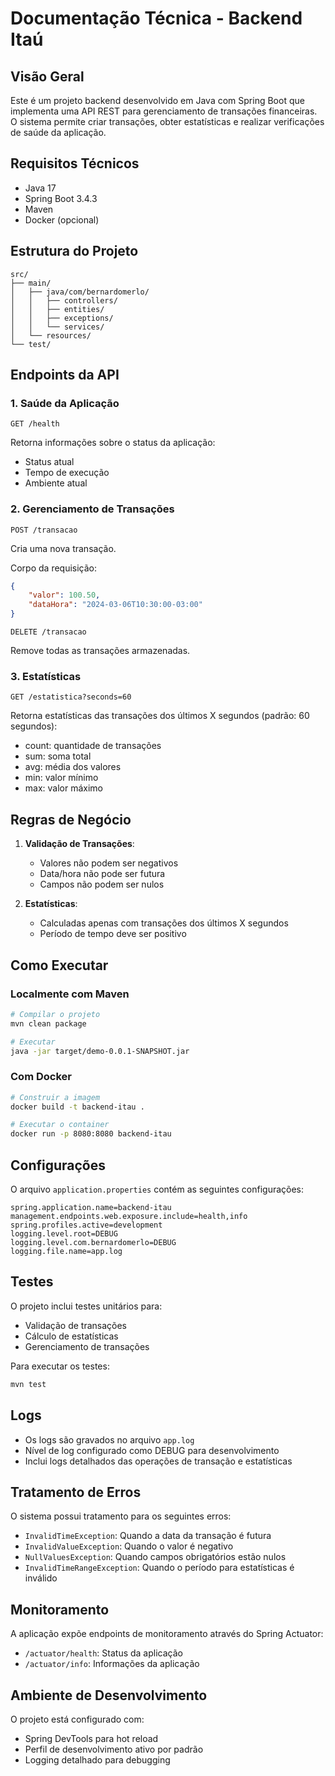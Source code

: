 # Documentação Técnica - Backend Itaú

## Visão Geral
Este é um projeto backend desenvolvido em Java com Spring Boot que implementa uma API REST para gerenciamento de transações financeiras. O sistema permite criar transações, obter estatísticas e realizar verificações de saúde da aplicação.

## Requisitos Técnicos
- Java 17
- Spring Boot 3.4.3
- Maven
- Docker (opcional)

## Estrutura do Projeto
```
src/
├── main/
│   ├── java/com/bernardomerlo/
│   │   ├── controllers/
│   │   ├── entities/
│   │   ├── exceptions/
│   │   └── services/
│   └── resources/
└── test/
```

## Endpoints da API

### 1. Saúde da Aplicação
```
GET /health
```
Retorna informações sobre o status da aplicação:
- Status atual
- Tempo de execução
- Ambiente atual

### 2. Gerenciamento de Transações
```
POST /transacao
```
Cria uma nova transação.

Corpo da requisição:
```json
{
    "valor": 100.50,
    "dataHora": "2024-03-06T10:30:00-03:00"
}
```

```
DELETE /transacao
```
Remove todas as transações armazenadas.

### 3. Estatísticas
```
GET /estatistica?seconds=60
```
Retorna estatísticas das transações dos últimos X segundos (padrão: 60 segundos):
- count: quantidade de transações
- sum: soma total
- avg: média dos valores
- min: valor mínimo
- max: valor máximo

## Regras de Negócio

1. **Validação de Transações**:
   - Valores não podem ser negativos
   - Data/hora não pode ser futura
   - Campos não podem ser nulos

2. **Estatísticas**:
   - Calculadas apenas com transações dos últimos X segundos
   - Período de tempo deve ser positivo

## Como Executar

### Localmente com Maven
```bash
# Compilar o projeto
mvn clean package

# Executar
java -jar target/demo-0.0.1-SNAPSHOT.jar
```

### Com Docker
```bash
# Construir a imagem
docker build -t backend-itau .

# Executar o container
docker run -p 8080:8080 backend-itau
```

## Configurações
O arquivo `application.properties` contém as seguintes configurações:
```properties
spring.application.name=backend-itau
management.endpoints.web.exposure.include=health,info
spring.profiles.active=development
logging.level.root=DEBUG
logging.level.com.bernardomerlo=DEBUG
logging.file.name=app.log
```

## Testes
O projeto inclui testes unitários para:
- Validação de transações
- Cálculo de estatísticas
- Gerenciamento de transações

Para executar os testes:
```bash
mvn test
```

## Logs
- Os logs são gravados no arquivo `app.log`
- Nível de log configurado como DEBUG para desenvolvimento
- Inclui logs detalhados das operações de transação e estatísticas

## Tratamento de Erros
O sistema possui tratamento para os seguintes erros:
- `InvalidTimeException`: Quando a data da transação é futura
- `InvalidValueException`: Quando o valor é negativo
- `NullValuesException`: Quando campos obrigatórios estão nulos
- `InvalidTimeRangeException`: Quando o período para estatísticas é inválido

## Monitoramento
A aplicação expõe endpoints de monitoramento através do Spring Actuator:
- `/actuator/health`: Status da aplicação
- `/actuator/info`: Informações da aplicação

## Ambiente de Desenvolvimento
O projeto está configurado com:
- Spring DevTools para hot reload
- Perfil de desenvolvimento ativo por padrão
- Logging detalhado para debugging
